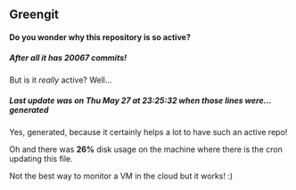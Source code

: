 ## Greengit

#### Do you wonder why this repository is so active?

##### After all it has 20067 commits!

But is it *really* active? Well...

##### Last update was on Thu May 27 at 23:25:32 when those lines were... generated

Yes, generated, because it certainly helps a lot to have such an active repo!

Oh and there was **26%** disk usage on the machine
where there is the cron updating this file.

Not the best way to monitor a VM in the cloud but it works! :)
